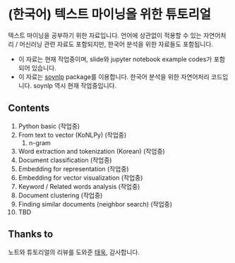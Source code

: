 # (한국어) 텍스트 마이닝을 위한 튜토리얼

텍스트 마이닝을 공부하기 위한 자료입니다. 언어에 상관없이 적용할 수 있는 자연어처리 / 머신러닝 관련 자료도 포함되지만, 한국어 분석을 위한 자료들도 포함됩니다. 

- 이 자료는 현재 작업중이며, slide와 jupyter notebook example codes가 포함되어 있습니다. 
- 이 자료는 [soynlp](https://github.com/lovit/soynlp) package를 이용합니다. 한국어 분석을 위한 자연어처리 코드입니다. soynlp 역시 현재 작업중입니다. 

## Contents
1. Python basic (작업중)
1. From text to vector (KoNLPy) (작업중)
    1. n-gram
1. Word extraction and tokenization (Korean) (작업중)
1. Document classification (작업중)
1. Embedding for representation (작업중)
1. Embedding for vector visualization (작업중)
1. Keyword / Related words analysis (작업중)
1. Document clustering (작업중)
1. Finding similar documents (neighbor search) (작업중)
1. TBD

## Thanks to
노트와 튜토리얼의 리뷰를 도와준 [태욱][taewook_git], 감사합니다.

[taewook_git]: https://github.com/Wook0129
